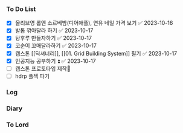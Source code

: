 ### To Do List
- [x] 올리브영 롬앤 소르베밤(디어애플), 연유 네일 가격 보기 ✅ 2023-10-16
- [x] 발톱 깎아달라 하기 ✅ 2023-10-17
- [x] 탕후루 만들자하기 ✅ 2023-10-17
- [x] 코순이 꼬매달라하기 ✅ 2023-10-17
- [x] 캡스톤 [[딕셔너리]], [[01. Grid Building System]] 필기 ✅ 2023-10-17
- [x] 인공지능 공부하기 ⏫ ✅ 2023-10-17
- [ ] 캡스톤 프로토타입 제작🔼 
- [ ] hdrp 플젝 파기
### Log

### Diary

### To Lord
